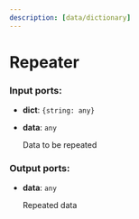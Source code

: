 ```yaml
---
description: [data/dictionary]
---
```


# Repeater

### Input ports:

* __dict__: `{string: any}`


* __data__: `any`

    Data to be repeated

### Output ports:

* __data__: `any`

    Repeated data

